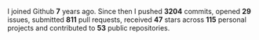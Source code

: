 
I joined Github **7** years ago. Since then I pushed **3204** commits, opened **29** issues, submitted **811** pull requests, received **47** stars across **115** personal projects and contributed to **53** public repositories.
